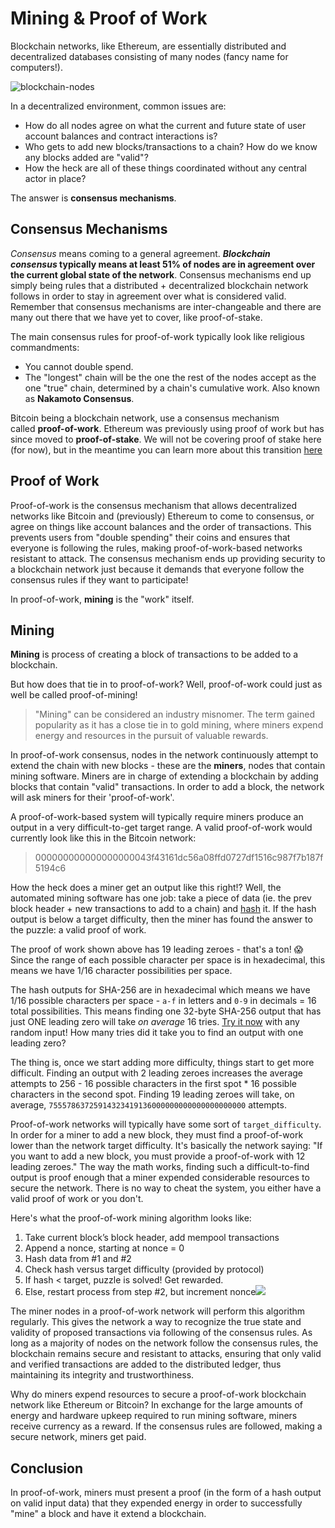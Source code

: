 Mining & Proof of Work
===

Blockchain networks, like Ethereum, are essentially distributed and decentralized databases consisting of many nodes (fancy name for computers!).

![blockchain-nodes](https://i.imgur.com/O7jloYu.jpg)

In a decentralized environment, common issues are:

- How do all nodes agree on what the current and future state of user account balances and contract interactions is?
- Who gets to add new blocks/transactions to a chain? How do we know any blocks added are "valid"?
- How the heck are all of these things coordinated without any central actor in place?

The answer is **consensus mechanisms**.

## Consensus Mechanisms

_Consensus_ means coming to a general agreement. **_Blockchain consensus_ typically means at least 51% of nodes are in agreement over the current global state of the network**. Consensus mechanisms end up simply being rules that a distributed + decentralized blockchain network follows in order to stay in agreement over what is considered valid. Remember that consensus mechanisms are inter-changeable and there are many out there that we have yet to cover, like proof-of-stake.

The main consensus rules for proof-of-work typically look like religious commandments:

- You cannot double spend.
- The "longest" chain will be the one the rest of the nodes accept as the one "true" chain, determined by a chain's cumulative work. Also known as **Nakamoto Consensus**.

Bitcoin being a blockchain network, use a consensus mechanism called **proof-of-work**. Ethereum was previously using proof of work but has since moved to **proof-of-stake**. We will not be covering proof of stake here (for now), but in the meantime you can learn more about this transition [here](https://www.alchemy.com/overviews/ethereum-2-0-your-guide-for-2022#transitioning-to-proof-of-stake-2)

## Proof of Work

Proof-of-work is the consensus mechanism that allows decentralized networks like Bitcoin and (previously) Ethereum to come to consensus, or agree on things like account balances and the order of transactions. This prevents users from "double spending" their coins and ensures that everyone is following the rules, making proof-of-work-based networks resistant to attack. The consensus mechanism ends up providing security to a blockchain network just because it demands that everyone follow the consensus rules if they want to participate!

In proof-of-work, **mining** is the "work" itself.

## Mining

**Mining** is process of creating a block of transactions to be added to a blockchain.

But how does that tie in to proof-of-work? Well, proof-of-work could just as well be called proof-of-mining!

> "Mining" can be considered an industry misnomer. The term gained popularity as it has a close tie in to gold mining, where miners expend energy and resources in the pursuit of valuable rewards.

In proof-of-work consensus, nodes in the network continuously attempt to extend the chain with new blocks - these are the **miners**, nodes that contain mining software. Miners are in charge of extending a blockchain by adding blocks that contain "valid" transactions. In order to add a block, the network will ask miners for their 'proof-of-work'.

A proof-of-work-based system will typically require miners produce an output in a very difficult-to-get target range. A valid proof-of-work would currently look like this in the Bitcoin network:

> 000000000000000000043f43161dc56a08ffd0727df1516c987f7b187f5194c6

How the heck does a miner get an output like this right!? Well, the automated mining software has one job: take a piece of data (ie. the prev block header + new transactions to add to a chain) and [hash](https://emn178.github.io/online-tools/sha256.html) it. If the hash output is below a target difficulty, then the miner has found the answer to the puzzle: a valid proof of work.

The proof of work shown above has 19 leading zeroes - that's a ton! :scream: Since the range of each possible character per space is in hexadecimal, this means we have 1/16 character possibilities per space.

The hash outputs for SHA-256 are in hexadecimal which means we have 1/16 possible characters per space - `a-f` in letters and `0-9` in decimals = 16 total possibilities. This means finding one 32-byte SHA-256 output that has just ONE leading zero will take _on average_ 16 tries. [Try it now](https://emn178.github.io/online-tools/sha256.html) with any random input! How many tries did it take you to find an output with one leading zero?

The thing is, once we start adding more difficulty, things start to get more difficult. Finding an output with 2 leading zeroes increases the average attempts to 256 - 16 possible characters in the first spot * 16 possible characters in the second spot. Finding 19 leading zeroes will take, on average, `75557863725914323419136000000000000000000000` attempts.

Proof-of-work networks will typically have some sort of `target_difficulty`. In order for a miner to add a new block, they must find a proof-of-work lower than the network target difficulty. It's basically the network saying: "If you want to add a new block, you must provide a proof-of-work with 12 leading zeroes." The way the math works, finding such a difficult-to-find output is proof enough that a miner expended considerable resources to secure the network. There is no way to cheat the system, you either have a valid proof of work or you don't.

Here's what the proof-of-work mining algorithm looks like:

1. Take current block’s block header, add mempool transactions
2. Append a nonce, starting at nonce = 0
3. Hash data from #1 and #2
4. Check hash versus target difficulty (provided by protocol)
5. If hash < target, puzzle is solved! Get rewarded.
6. Else, restart process from step #2, but increment nonce![](https://cdn.dribbble.com/users/1498581/screenshots/4127416/cryptocurrency_mining_mov.gif)

The miner nodes in a proof-of-work network will perform this algorithm regularly. This gives the network a way to recognize the true state and validity of proposed transactions via following of the consensus rules. As long as a majority of nodes on the network follow the consensus rules, the blockchain remains secure and resistant to attacks, ensuring that only valid and verified transactions are added to the distributed ledger, thus maintaining its integrity and trustworthiness.

Why do miners expend resources to secure a proof-of-work blockchain network like Ethereum or Bitcoin? In exchange for the large amounts of energy and hardware upkeep required to run mining software, miners receive currency as a reward. If the consensus rules are followed, making a secure network, miners get paid.

## Conclusion

In proof-of-work, miners must present a proof (in the form of a hash output on valid input data) that they expended energy in order to successfully "mine" a block and have it extend a blockchain.
